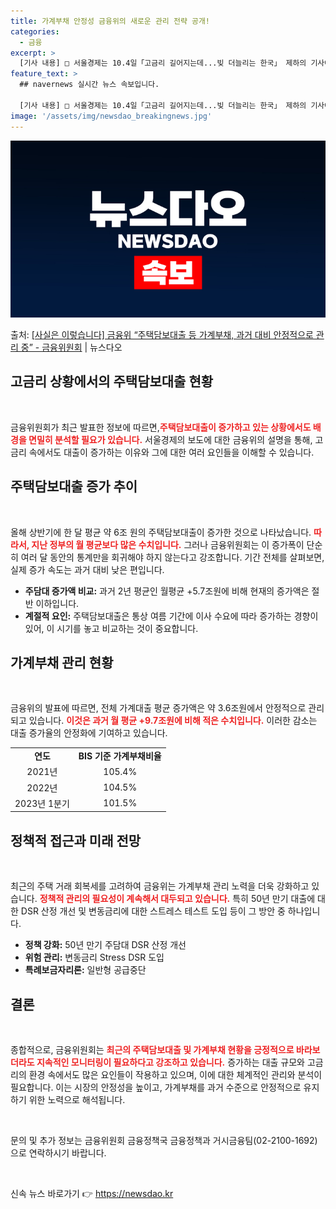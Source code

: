 ```yaml
---
title: 가계부채 안정성 금융위의 새로운 관리 전략 공개!
categories:
  - 금융
excerpt: >
  [기사 내용] □ 서울경제는 10.4일「고금리 길어지는데...빚 더늘리는 한국」 제하의 기사에서, 올 들어 …
feature_text: >
  ## navernews 실시간 뉴스 속보입니다.

  [기사 내용] □ 서울경제는 10.4일「고금리 길어지는데...빚 더늘리는 한국」 제하의 기사에서, 올 들어 …
image: '/assets/img/newsdao_breakingnews.jpg'
---
```


![뉴스다오 속보](/assets/img/newsdao_breakingnews.jpg)

<p>출처: <a href="https://newsdao.kr/2070" rel="dofollow">[사실은 이렇습니다] 금융위 “주택담보대출 등 가계부채, 과거 대비 안정적으로 관리 중” - 금융위원회</a> | 뉴스다오</p>

<h2 data-ke-size="size26">고금리 상황에서의 주택담보대출 현황</h2>

<p data-ke-size="size16">&nbsp;</p>

금융위원회가 최근 발표한 정보에 따르면,<b><span style="color: #ee2323;">주택담보대출이 증가하고 있는 상황에서도 배경을 면밀히 분석할 필요가 있습니다.</span></b> 서울경제의 보도에 대한 금융위의 설명을 통해, 고금리 속에서도 대출이 증가하는 이유와 그에 대한 여러 요인들을 이해할 수 있습니다. 

<h2 data-ke-size="size26">주택담보대출 증가 추이</h2>

<p data-ke-size="size16">&nbsp;</p>

올해 상반기에 한 달 평균 약 6조 원의 주택담보대출이 증가한 것으로 나타났습니다. <b><span style="color: #ee2323;">따라서, 지난 정부의 월 평균보다 많은 수치입니다.</span></b> 그러나 금융위원회는 이 증가폭이 단순히 여러 달 동안의 통계만을 회귀해야 하지 않는다고 강조합니다. 기간 전체를 살펴보면, 실제 증가 속도는 과거 대비 낮은 편입니다. 

<ul>
    <li><b>주담대 증가액 비교:</b> 과거 2년 평균인 월평균 +5.7조원에 비해 현재의 증가액은 절반 이하입니다.</li>
    <li><b>계절적 요인:</b> 주택담보대출은 통상 여름 기간에 이사 수요에 따라 증가하는 경향이 있어, 이 시기를 놓고 비교하는 것이 중요합니다.</li>
</ul>

<h2 data-ke-size="size26">가계부채 관리 현황</h2>

<p data-ke-size="size16">&nbsp;</p>

금융위의 발표에 따르면, 전체 가계대출 평균 증가액은 약 3.6조원에서 안정적으로 관리되고 있습니다. <b><span style="color: #ee2323;">이것은 과거 월 평균 +9.7조원에 비해 적은 수치입니다.</span></b> 이러한 감소는 대출 증가율의 안정화에 기여하고 있습니다.
 
<table style="width: 100%; border-collapse: collapse;">
    <tr>
        <td style="text-align: center; height: 17px;"><b>연도</b></td>
        <td style="text-align: center; height: 17px;"><b>BIS 기준 가계부채비율</b></td>
    </tr>
    <tr>
        <td style="text-align: center; height: 17px;">2021년</td>
        <td style="text-align: center; height: 17px;">105.4%</td>
    </tr>
    <tr>
        <td style="text-align: center; height: 17px;">2022년</td>
        <td style="text-align: center; height: 17px;">104.5%</td>
    </tr>
    <tr>
        <td style="text-align: center; height: 17px;">2023년 1분기</td>
        <td style="text-align: center; height: 17px;">101.5%</td>
    </tr>
</table>

<h2 data-ke-size="size26">정책적 접근과 미래 전망</h2>

<p data-ke-size="size16">&nbsp;</p>

최근의 주택 거래 회복세를 고려하여 금융위는 가계부채 관리 노력을 더욱 강화하고 있습니다. <b><span style="color: #ee2323;">정책적 관리의 필요성이 계속해서 대두되고 있습니다.</span></b> 특히 50년 만기 대출에 대한 DSR 산정 개선 및 변동금리에 대한 스트레스 테스트 도입 등이 그 방안 중 하나입니다.

<ul>
    <li><b>정책 강화:</b> 50년 만기 주담대 DSR 산정 개선</li>
    <li><b>위험 관리:</b> 변동금리 Stress DSR 도입</li>
    <li><b>특례보금자리론:</b> 일반형 공급중단</li>
</ul>

<h2 data-ke-size="size26">결론</h2>

<p data-ke-size="size16">&nbsp;</p>

종합적으로, 금융위원회는 <b><span style="color: #ee2323;">최근의 주택담보대출 및 가계부채 현황을 긍정적으로 바라보더라도 지속적인 모니터링이 필요하다고 강조하고 있습니다.</span></b> 증가하는 대출 규모와 고금리의 환경 속에서도 많은 요인들이 작용하고 있으며, 이에 대한 체계적인 관리와 분석이 필요합니다. 이는 시장의 안정성을 높이고, 가계부채를 과거 수준으로 안정적으로 유지하기 위한 노력으로 해석됩니다. 

<p data-ke-size="size16">&nbsp;</p>

문의 및 추가 정보는 금융위원회 금융정책국 금융정책과 거시금융팀(02-2100-1692)으로 연락하시기 바랍니다.

<p data-ke-size="size16">&nbsp;</p> 

신속 뉴스 바로가기 👉 <a href="https://newsdao.kr" rel="dofollow">https://newsdao.kr</a>


